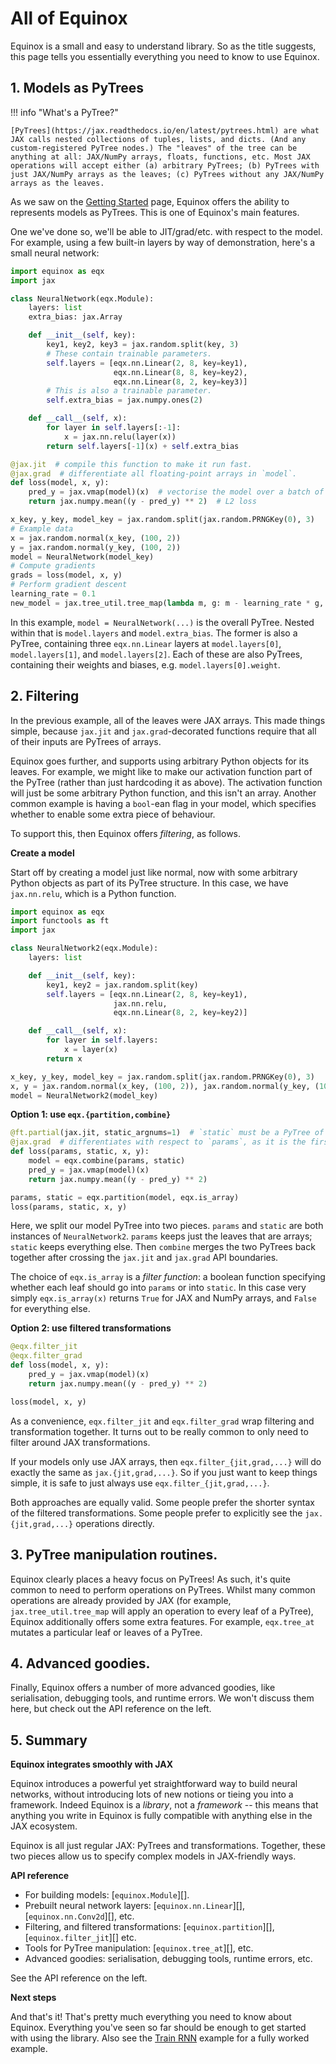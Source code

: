 # All of Equinox

Equinox is a small and easy to understand library. So as the title suggests, this page tells you essentially everything you need to know to use Equinox.

## 1. Models as PyTrees

!!! info "What's a PyTree?"

    [PyTrees](https://jax.readthedocs.io/en/latest/pytrees.html) are what JAX calls nested collections of tuples, lists, and dicts. (And any custom-registered PyTree nodes.) The "leaves" of the tree can be anything at all: JAX/NumPy arrays, floats, functions, etc. Most JAX operations will accept either (a) arbitrary PyTrees; (b) PyTrees with just JAX/NumPy arrays as the leaves; (c) PyTrees without any JAX/NumPy arrays as the leaves.

As we saw on the [Getting Started](./index.md) page, Equinox offers the ability to represents models as PyTrees. This is one of Equinox's main features.

One we've done so, we'll be able to JIT/grad/etc. with respect to the model. For example, using a few built-in layers by way of demonstration, here's a small neural network:

```python
import equinox as eqx
import jax

class NeuralNetwork(eqx.Module):
    layers: list
    extra_bias: jax.Array

    def __init__(self, key):
        key1, key2, key3 = jax.random.split(key, 3)
        # These contain trainable parameters.
        self.layers = [eqx.nn.Linear(2, 8, key=key1),
                       eqx.nn.Linear(8, 8, key=key2),
                       eqx.nn.Linear(8, 2, key=key3)]
        # This is also a trainable parameter.
        self.extra_bias = jax.numpy.ones(2)

    def __call__(self, x):
        for layer in self.layers[:-1]:
            x = jax.nn.relu(layer(x))
        return self.layers[-1](x) + self.extra_bias

@jax.jit  # compile this function to make it run fast.
@jax.grad  # differentiate all floating-point arrays in `model`.
def loss(model, x, y):
    pred_y = jax.vmap(model)(x)  # vectorise the model over a batch of data
    return jax.numpy.mean((y - pred_y) ** 2)  # L2 loss

x_key, y_key, model_key = jax.random.split(jax.random.PRNGKey(0), 3)
# Example data
x = jax.random.normal(x_key, (100, 2))
y = jax.random.normal(y_key, (100, 2))
model = NeuralNetwork(model_key)
# Compute gradients
grads = loss(model, x, y)
# Perform gradient descent
learning_rate = 0.1
new_model = jax.tree_util.tree_map(lambda m, g: m - learning_rate * g, model, grads)
```

In this example, `model = NeuralNetwork(...)` is the overall PyTree. Nested within that is `model.layers` and `model.extra_bias`. The former is also a PyTree, containing three `eqx.nn.Linear` layers at `model.layers[0]`, `model.layers[1]`, and `model.layers[2]`. Each of these are also PyTrees, containing their weights and biases, e.g. `model.layers[0].weight`.

## 2. Filtering

In the previous example, all of the leaves were JAX arrays. This made things simple, because `jax.jit` and `jax.grad`-decorated functions require that all of their inputs are PyTrees of arrays.

Equinox goes further, and supports using arbitrary Python objects for its leaves. For example, we might like to make our activation function part of the PyTree (rather than just hardcoding it as above). The activation function will just be some arbitrary Python function, and this isn't an array. Another common example is having a `bool`-ean flag in your model, which specifies whether to enable some extra piece of behaviour.

To support this, then Equinox offers *filtering*, as follows.

**Create a model**

Start off by creating a model just like normal, now with some arbitrary Python objects as part of its PyTree structure. In this case, we have `jax.nn.relu`, which is a Python function.

```python
import equinox as eqx
import functools as ft
import jax

class NeuralNetwork2(eqx.Module):
    layers: list

    def __init__(self, key):
        key1, key2 = jax.random.split(key)
        self.layers = [eqx.nn.Linear(2, 8, key=key1),
                       jax.nn.relu,
                       eqx.nn.Linear(8, 2, key=key2)]

    def __call__(self, x):
        for layer in self.layers:
            x = layer(x)
        return x

x_key, y_key, model_key = jax.random.split(jax.random.PRNGKey(0), 3)
x, y = jax.random.normal(x_key, (100, 2)), jax.random.normal(y_key, (100, 2))
model = NeuralNetwork2(model_key)
```

**Option 1: use `eqx.{partition,combine}`**

```python
@ft.partial(jax.jit, static_argnums=1)  # `static` must be a PyTree of non-arrays.
@jax.grad  # differentiates with respect to `params`, as it is the first argument
def loss(params, static, x, y):
    model = eqx.combine(params, static)
    pred_y = jax.vmap(model)(x)
    return jax.numpy.mean((y - pred_y) ** 2)

params, static = eqx.partition(model, eqx.is_array)
loss(params, static, x, y)
```

Here, we split our model PyTree into two pieces. `params` and `static` are both instances of `NeuralNetwork2`. `params` keeps just the leaves that are arrays; `static` keeps everything else. Then `combine` merges the two PyTrees back together after crossing the `jax.jit` and `jax.grad` API boundaries.

The choice of `eqx.is_array` is a *filter function*: a boolean function specifying whether each leaf should go into `params` or into `static`. In this case very simply `eqx.is_array(x)` returns `True` for JAX and NumPy arrays, and `False` for everything else.

**Option 2: use filtered transformations**

```python
@eqx.filter_jit
@eqx.filter_grad
def loss(model, x, y):
    pred_y = jax.vmap(model)(x)
    return jax.numpy.mean((y - pred_y) ** 2)

loss(model, x, y)
```

As a convenience, `eqx.filter_jit` and `eqx.filter_grad` wrap filtering and transformation together. It turns out to be really common to only need to filter around JAX transformations.

If your models only use JAX arrays, then `eqx.filter_{jit,grad,...}` will do exactly the same as `jax.{jit,grad,...}`. So if you just want to keep things simple, it is safe to just always use `eqx.filter_{jit,grad,...}`.

Both approaches are equally valid. Some people prefer the shorter syntax of the filtered transformations. Some people prefer to explicitly see the `jax.{jit,grad,...}` operations directly.

## 3. PyTree manipulation routines.

Equinox clearly places a heavy focus on PyTrees! As such, it's quite common to need to perform operations on PyTrees. Whilst many common operations are already provided by JAX (for example, `jax.tree_util.tree_map` will apply an operation to every leaf of a PyTree), Equinox additionally offers some extra features. For example, `eqx.tree_at` mutates a particular leaf or leaves of a PyTree.

## 4. Advanced goodies.

Finally, Equinox offers a number of more advanced goodies, like serialisation, debugging tools, and runtime errors. We won't discuss them here, but check out the API reference on the left.

## 5. Summary

**Equinox integrates smoothly with JAX**

Equinox introduces a powerful yet straightforward way to build neural networks, without introducing lots of new notions or tieing you into a framework. Indeed Equinox is a *library*, not a *framework* -- this means that anything you write in Equinox is fully compatible with anything else in the JAX ecosystem.

Equinox is all just regular JAX: PyTrees and transformations. Together, these two pieces allow us to specify complex models in JAX-friendly ways.

**API reference**

- For building models: [`equinox.Module`][].
- Prebuilt neural network layers: [`equinox.nn.Linear`][], [`equinox.nn.Conv2d`][], etc.
- Filtering, and filtered transformations: [`equinox.partition`][], [`equinox.filter_jit`][] etc.
- Tools for PyTree manipulation: [`equinox.tree_at`][], etc.
- Advanced goodies: serialisation, debugging tools, runtime errors, etc. 

See the API reference on the left.

**Next steps**

And that's it! That's pretty much everything you need to know about Equinox. Everything you've seen so far should be enough to get started with using the library. Also see the [Train RNN](./examples/train_rnn.ipynb) example for a fully worked example.
